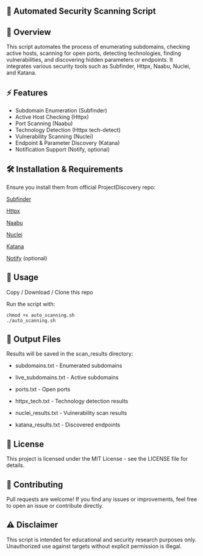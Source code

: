 ## 🔎 Automated Security Scanning Script

## 📌 Overview

This script automates the process of enumerating subdomains, checking active hosts, scanning for open ports, detecting technologies, finding vulnerabilities, and discovering hidden parameters or endpoints. It integrates various security tools such as Subfinder, Httpx, Naabu, Nuclei, and Katana.

## ⚡ Features

- Subdomain Enumeration (Subfinder)
- Active Host Checking (Httpx)
- Port Scanning (Naabu)
- Technology Detection (Httpx tech-detect)
- Vulnerability Scanning (Nuclei)
- Endpoint & Parameter Discovery (Katana)
- Notification Support (Notify, optional)

## 🛠️ Installation & Requirements

Ensure you install them from official ProjectDiscovery repo:

[Subfinder](https://github.com/projectdiscovery/subfinder)

[Httpx](https://github.com/projectdiscovery/httpx)

[Naabu](https://github.com/projectdiscovery/naabu)

[Nuclei](https://github.com/projectdiscovery/nuclei)

[Katana](https://github.com/projectdiscovery/katana)

[Notify](https://github.com/projectdiscovery/notify) (optional)


## 🚀 Usage

Copy / Download / Clone this repo

Run the script with:
```
chmod +x auto_scanning.sh
./auto_scanning.sh
```
## 📂 Output Files

Results will be saved in the scan_results directory:

- subdomains.txt - Enumerated subdomains

- live_subdomains.txt - Active subdomains

- ports.txt - Open ports

- httpx_tech.txt - Technology detection results

- nuclei_results.txt - Vulnerability scan results

- katana_results.txt - Discovered endpoints

## 📜 License

This project is licensed under the MIT License - see the LICENSE file for details.

## 🤝 Contributing

Pull requests are welcome! If you find any issues or improvements, feel free to open an issue or contribute directly.

## ⚠️ Disclaimer

This script is intended for educational and security research purposes only. Unauthorized use against targets without explicit permission is illegal.
